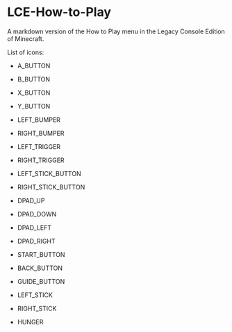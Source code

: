 # LCE-How-to-Play

A markdown version of the How to Play menu in the Legacy Console Edition of Minecraft.

List of icons:

- A_BUTTON
- B_BUTTON
- X_BUTTON
- Y_BUTTON
- LEFT_BUMPER
- RIGHT_BUMPER
- LEFT_TRIGGER
- RIGHT_TRIGGER
- LEFT_STICK_BUTTON
- RIGHT_STICK_BUTTON
- DPAD_UP
- DPAD_DOWN
- DPAD_LEFT
- DPAD_RIGHT
- START_BUTTON
- BACK_BUTTON
- GUIDE_BUTTON
- LEFT_STICK
- RIGHT_STICK

- HUNGER